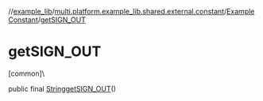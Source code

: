 //[example_lib](../../../index.md)/[multi.platform.example_lib.shared.external.constant](../index.md)/[ExampleConstant](index.md)/[getSIGN_OUT](get-s-i-g-n_-o-u-t.md)

# getSIGN_OUT

[common]\

public final [String](https://developer.android.com/reference/kotlin/java/lang/String.html)[getSIGN_OUT](get-s-i-g-n_-o-u-t.md)()
